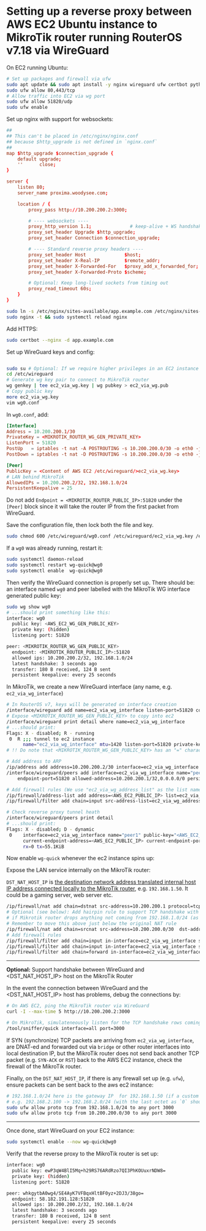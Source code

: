 # Setting up a reverse proxy between AWS EC2 Ubuntu instance to MikroTik router running RouterOS v7.18 via WireGuard

On EC2 running Ubuntu:

```sh
# Set up packages and firewall via ufw
sudo apt update && sudo apt install -y nginx wireguard ufw certbot python3-certbot-nginx
sudo ufw allow 80,443/tcp
# Allow traffic into EC2 via wg port
sudo ufw allow 51820/udp
sudo ufw enable

```

Set up nginx with support for websockets:

```conf
##
## This can't be placed in /etc/nginx/nginx.conf
## because $http_upgrade is not defined in `nginx.conf`
##
map $http_upgrade $connection_upgrade {
    default upgrade;
    ''      close;
}

server {
    listen 80;
    server_name proxima.woodysee.com;

    location / {
        proxy_pass http://10.200.200.2:3000;

        # ---- websockets ----
        proxy_http_version 1.1;              # keep-alive + WS handshake
        proxy_set_header Upgrade $http_upgrade;
        proxy_set_header Connection $connection_upgrade;

        # ---- Standard reverse proxy headers ----
        proxy_set_header Host              $host;
        proxy_set_header X-Real-IP         $remote_addr;
        proxy_set_header X-Forwarded-For   $proxy_add_x_forwarded_for;
        proxy_set_header X-Forwarded-Proto $scheme;

        # Optional: Keep long-lived sockets from timing out
        proxy_read_timeout 60s;
    }
}
```

```sh
sudo ln -s /etc/nginx/sites-available/app.example.com /etc/nginx/sites-enabled/
sudo nginx -t && sudo systemctl reload nginx
```

Add HTTPS:

```sh
sudo certbot --nginx -d app.example.com
```

Set up WireGuard keys and config:

```sh

sudo su # Optional: If we require higher privileges in an EC2 instance to write to `/etc`
cd /etc/wireguard
# Generate wg key pair to connect to MikroTik router
wg genkey | tee ec2_via_wg.key | wg pubkey > ec2_via_wg.pub
# Copy public key
more ec2_via_wg.key
vim wg0.conf
```

In `wg0.conf`, add:

```conf
[Interface]
Address = 10.200.200.1/30
PrivateKey = <MIKROTIK_ROUTER_WG_GEN_PRIVATE_KEY>
ListenPort = 51820
PostUp   = iptables -t nat -A POSTROUTING -s 10.200.200.0/30 -o eth0 -j MASQUERADE
PostDown = iptables -t nat -D POSTROUTING -s 10.200.200.0/30 -o eth0 -j MASQUERADE

[Peer]
PublicKey = <Content of AWS EC2 /etc/wireguard/>ec2_via_wg.key>
# LAN behind MikroTik
AllowedIPs = 10.200.200.2/32, 192.168.1.0/24
PersistentKeepalive = 25
```

Do not add `Endpoint = <MIKROTIK_ROUTER_PUBLIC_IP>:51820` under the `[Peer]` block since it will take the router IP from the first packet from WireGuard.

Save the configuration file, then lock both the file and key.

```sh
sudo chmod 600 /etc/wireguard/wg0.conf /etc/wireguard/ec2_via_wg.key /etc/wireguard/ec2_via_wg.pub
```

If a `wg0` was already running, restart it:

```sh
sudo systemctl daemon-reload
sudo systemctl restart wg-quick@wg0
sudo systemctl enable  wg-quick@wg0
```

Then verify the WireGuard connection is properly set up. There should be: an interface named `wg0` and peer labelled with the MikroTik WG interface generated public key:

```sh
sudo wg show wg0
# ...should print something like this:
interface: wg0
  public key: <AWS_EC2_WG_GEN_PUBLIC_KEY>
  private key: (hidden)
  listening port: 51820

peer: <MIKROTIK_ROUTER_WG_GEN_PUBLIC_KEY>
  endpoint: <MIKROTIK_ROUTER_PUBLIC_IP>:51820
  allowed ips: 10.200.200.2/32, 192.168.1.0/24
  latest handshake: 3 seconds ago
  transfer: 180 B received, 124 B sent
  persistent keepalive: every 25 seconds

```

In MikroTik, we create a new WireGuard interface (any name, e.g. `ec2_via_wg_interface`)

```sh
# In RouterOS v7, keys will be generated on interface creation
/interface/wireguard add name=ec2_via_wg_interface listen-port=51820 comment="tunnel to ec2 instance"
# Expose <MIKROTIK_ROUTER_WG_GEN_PUBLIC_KEY> to copy into ec2
/interface/wireguard print detail where name=ec2_via_wg_interface
# ...should print:
Flags: X - disabled; R - running 
 0  R ;;; tunnel to ec2 instance
      name="ec2_via_wg_interface" mtu=1420 listen-port=51820 private-key="<MIKROTIK_ROUTER_WG_GEN_PRIVATE_KEY>" public-key="<MIKROTIK_ROUTER_WG_GEN_PUBLIC_KEY>" 
# !! Do note that <MIKROTIK_ROUTER_WG_GEN_PUBLIC_KEY> has an "=" character behind it !!

# Add address to ARP
/ip/address add address=10.200.200.2/30 interface=ec2_via_wg_interface comment="to ec2 instance via wg"
/interface/wireguard/peers add interface=ec2_via_wg_interface name="peer1" public-key="<AWS_EC2_WG_GEN_PUBLIC_KEY>" endpoint-address=<AWS_EC2_PUBLIC_IP> \
    endpoint-port=51820 allowed-address=10.200.200.1/32,0.0.0.0/0 persistent-keepalive=25s

# Add firewall rules (We use "ec2_via_wg_address_list" as the list name)
/ip/firewall/address-list add address=<AWS_EC2_PUBLIC_IP> list=ec2_via_wg_address_list
/ip/firewall/filter add chain=input src-address-list=ec2_via_wg_address_list protocol=udp dst-port=51820 action=accept comment="allow openwebui web app hosted on fragile-aquarium-arch to tx to proxima ec2 instance"

# Check reverse proxy tunnel heath
/interface/wireguard/peers print detail
# ...should print:
Flags: X - disabled; D - dynamic 
 0    interface=ec2_via_wg_interface name="peer1" public-key="<AWS_EC2_WG_GEN_PUBLIC_KEY>" private-key="" endpoint-address=<AWS_EC2_PUBLIC_IP> endpoint-port=51820 
      current-endpoint-address=<AWS_EC2_PUBLIC_IP> current-endpoint-port=51820 allowed-address=10.200.200.1/32,0.0.0.0/0 preshared-key="" persistent-keepalive=25s client-endpoint="" 
      rx=0 tx=55.1KiB 

```

Now enable `wg-quick` whenever the ec2 instance spins up:

Expose the LAN service internally on the MikroTik router:

`DST_NAT_HOST_IP` is [the destination network address translated internal host IP address connected locally to the MikroTik router](https://wiki.mikrotik.com/Manual:IP/Firewall/NAT#Destination_NAT), e.g. `192.168.1.50`. It could be a gaming server, web server etc.

```sh
/ip/firewall/nat add chain=dstnat src-address=10.200.200.1 protocol=tcp dst-port=3000 action=dst-nat to-address=<DST_NAT_HOST_IP> to-ports=3000 comment="aws ec2 reverse proxy upstream"
# Optional (see below): Add hairpin rule to support TCP handshake with WG, especially
# if Mikrotik router drops anything not coming from 192.168.1.0/24 (as it does by default)
# Remember to move this above just below the original NAT rule
/ip/firewall/nat add chain=srcnat src-address=10.200.200.0/30  dst-address=<DST_NAT_HOST_IP> protocol=tcp dst-port=3000  out-interface=bridge action=masquerade comment="masquerade aws ec2 reverse proxy upstream"
# Add firewall rules
/ip/firewall/filter add chain=input in-interface=ec2_via_wg_interface src-address=10.200.200.1 protocol=icmp action=accept comment="allow ping from aws ec2 instance via wg"  
/ip/firewall/filter add chain=input in-interface=ec2_via_wg_interface src-address=10.200.200.1 protocol=tcp dst-port=3000 action=accept comment="allow DST_NAT_HOST_IP to tx to aws ec2 instance"
/ip/firewall/filter add chain=forward in-interface=ec2_via_wg_interface src-address=10.200.200.1 dst-address=<DST_NAT_HOST_IP> protocol=tcp dst-port=3000 action=accept comment="forward wg to DST_NAT_HOST_IP server app"
```

<hr />

**Optional:** Support handshake between WireGuard and <DST_NAT_HOST_IP> host on the MikroTik Router

In the event the connection between WireGuard and the <DST_NAT_HOST_IP> host has problems, debug the connections by:

```sh
# On AWS EC2, ping the MikroTik router via WireGuard
curl -I --max-time 5 http://10.200.200.2:3000
```

```sh
# On MikroTik, simulateneously listen for the TCP handshake rows coming from WireGuard
/tool/sniffer/quick interface=all port=3000
```

If SYN (synchronize) TCP packets are arriving from `ec2_via_wg_interface`, are DNAT-ed and forwarded out via `bridge` or other router interfaces into local destination IP, but the MikroTik router does not send back another TCP packet (e.g. `SYN-ACK` or `RST`) back to the AWS EC2 instance, check the firewall of the MikroTik router.

Finally, on the `DST_NAT_HOST_IP`, if there is any firewall set up (e.g. `ufw`), ensure packets can be sent back to the aws ec2 instance:

```sh
# 192.168.1.0/24 here is the gateway IP  for 192.168.1.50 (if a custom network IP is used, use it:
# e.g. 192.168.2.100 -> 192.168.2.0/24 (with the last octet as `0` should be used)
sudo ufw allow proto tcp from 192.168.1.0/24 to any port 3000
sudo ufw allow proto tcp from 10.200.200.0/30 to any port 3000
```

<hr />

Once done, start WireGuard on your EC2 instance:
```sh
sudo systemctl enable --now wg-quick@wg0
```

Verify that the reverse proxy to the MikroTik router is set up:

```sh
interface: wg0
  public key: ewP3qW4BlI5Mq+h29RS76ARdRzo7QI3PhKOUuxrNDW8=
  private key: (hidden)
  listening port: 51820

peer: whkgytbA0wg4/SE4AyK7VFBqxHltBF0yz+2DJ3/38go=
  endpoint: 58.182.191.128:51820
  allowed ips: 10.200.200.2/32, 192.168.1.0/24
  latest handshake: 3 seconds ago
  transfer: 180 B received, 124 B sent
  persistent keepalive: every 25 seconds
```
